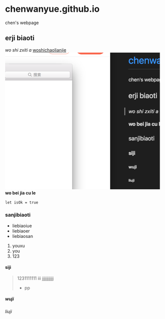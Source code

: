 # chenwanyue.github.io
chen's  webpage

## erji biaoti

*wo shi zxiti a*
[woshichaolianjie](http://www.baidu.com)
![](0.png)
**wo bei jia cu le**

```
let isOk = true
```
### sanjibiaoti

 - liebiaoiue
 - liebiaoer
 -  liebiaosan

 1. youxu
 2. you
 3. 123

#### siji

> 1231111111
> iii
>  jjjjjjjjjjj
> - pp
##### wuji

###### liuji

